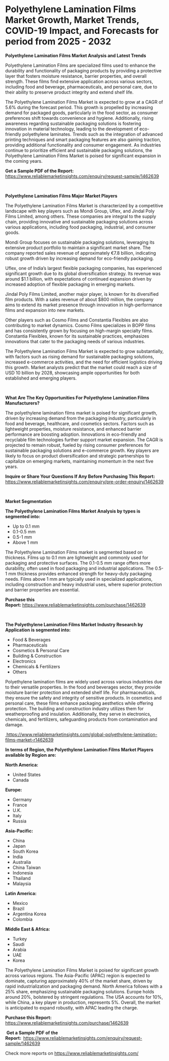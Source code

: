 <p><h1>Polyethylene Lamination Films Market Growth, Market Trends, COVID-19 Impact, and Forecasts for period from 2025 - 2032</h1></p><p><strong>Polyethylene Lamination Films Market Analysis and Latest Trends</strong></p>
<p><p>Polyethylene Lamination Films are specialized films used to enhance the durability and functionality of packaging products by providing a protective layer that fosters moisture resistance, barrier properties, and overall strength. These films find extensive application across various sectors, including food and beverage, pharmaceuticals, and personal care, due to their ability to preserve product integrity and extend shelf life.</p><p>The Polyethylene Lamination Films Market is expected to grow at a CAGR of 5.6% during the forecast period. This growth is propelled by increasing demand for packaged goods, particularly in the food sector, as consumer preferences shift towards convenience and hygiene. Additionally, rising awareness regarding sustainable packaging solutions is fostering innovation in material technology, leading to the development of eco-friendly polyethylene laminates. Trends such as the integration of advanced printing techniques and smart packaging features are also gaining traction, providing additional functionality and consumer engagement. As industries continue to prioritize efficient and sustainable packaging solutions, the Polyethylene Lamination Films Market is poised for significant expansion in the coming years.</p></p>
<p><strong>Get a Sample PDF of the Report:&nbsp;</strong> <a href="https://www.reliablemarketinsights.com/enquiry/request-sample/1462639?utm_campaign=3204&utm_medium=2&utm_source=Github&utm_content=ia&utm_term=03042025&utm_id=polyethylene-lamination-films">https://www.reliablemarketinsights.com/enquiry/request-sample/1462639</a></p>
<p>&nbsp;</p>
<p><strong>Polyethylene Lamination Films Major Market Players</strong></p>
<p><p>The Polyethylene Lamination Films Market is characterized by a competitive landscape with key players such as Mondi Group, Uflex, and Jindal Poly Films Limited, among others. These companies are integral to the supply chain, providing innovative and sustainable packaging solutions across various applications, including food packaging, industrial, and consumer goods.</p><p>Mondi Group focuses on sustainable packaging solutions, leveraging its extensive product portfolio to maintain a significant market share. The company reported sales revenue of approximately €7.8 billion, indicating robust growth driven by increasing demand for eco-friendly packaging.</p><p>Uflex, one of India’s largest flexible packaging companies, has experienced significant growth due to its global diversification strategy. Its revenue was around $1.1 billion, with expectations of continued expansion driven by increased adoption of flexible packaging in emerging markets.</p><p>Jindal Poly Films Limited, another major player, is known for its diversified film products. With a sales revenue of about $800 million, the company aims to extend its market presence through innovation in high-performance films and expansion into new markets.</p><p>Other players such as Cosmo Films and Constantia Flexibles are also contributing to market dynamics. Cosmo Films specializes in BOPP films and has consistently grown by focusing on high-margin specialty films. Constantia Flexibles, known for its sustainable practices, emphasizes innovations that cater to the packaging needs of various industries.</p><p>The Polyethylene Lamination Films Market is expected to grow substantially, with factors such as rising demand for sustainable packaging solutions, increased e-commerce activities, and the need for efficient logistics driving this growth. Market analysts predict that the market could reach a size of USD 10 billion by 2028, showcasing ample opportunities for both established and emerging players.</p></p>
<p>&nbsp;</p>
<p><strong>What Are The Key Opportunities For Polyethylene Lamination Films Manufacturers?</strong></p>
<p><p>The polyethylene lamination films market is poised for significant growth, driven by increasing demand from the packaging industry, particularly in food and beverage, healthcare, and cosmetics sectors. Factors such as lightweight properties, moisture resistance, and enhanced barrier performance are boosting adoption. Innovations in eco-friendly and recyclable film technologies further support market expansion. The CAGR is projected to remain robust, fueled by rising consumer preferences for sustainable packaging solutions and e-commerce growth. Key players are likely to focus on product diversification and strategic partnerships to capitalize on emerging markets, maintaining momentum in the next five years.</p></p>
<p><strong>Inquire or Share Your Questions If Any Before Purchasing This Report:</strong> <a href="https://www.reliablemarketinsights.com/enquiry/pre-order-enquiry/1462639?utm_campaign=3204&utm_medium=2&utm_source=Github&utm_content=ia&utm_term=03042025&utm_id=polyethylene-lamination-films">https://www.reliablemarketinsights.com/enquiry/pre-order-enquiry/1462639</a></p>
<p>&nbsp;</p>
<p><strong>Market Segmentation</strong></p>
<p><strong>The Polyethylene Lamination Films Market Analysis by types is segmented into:</strong></p>
<p><ul><li>Up to 0.1 mm</li><li>0.1-0.5 mm</li><li>0.5-1 mm</li><li>Above 1 mm</li></ul></p>
<p><p>The Polyethylene Lamination Films market is segmented based on thickness. Films up to 0.1 mm are lightweight and commonly used for packaging and protective surfaces. The 0.1-0.5 mm range offers more durability, often used in food packaging and industrial applications. The 0.5-1 mm thickness provides enhanced strength for heavy-duty packaging needs. Films above 1 mm are typically used in specialized applications, including construction and heavy industrial uses, where superior protection and barrier properties are essential.</p></p>
<p><strong>Purchase this Report:&nbsp;</strong><a href="https://www.reliablemarketinsights.com/purchase/1462639?utm_campaign=3204&utm_medium=2&utm_source=Github&utm_content=ia&utm_term=03042025&utm_id=polyethylene-lamination-films">https://www.reliablemarketinsights.com/purchase/1462639</a></p>
<p>&nbsp;</p>
<p><strong>The Polyethylene Lamination Films Market Industry Research by Application is segmented into:</strong></p>
<p><ul><li>Food & Beverages</li><li>Pharmaceuticals</li><li>Cosmetics & Personal Care</li><li>Building & Construction</li><li>Electronics</li><li>Chemicals & Fertilizers</li><li>Others</li></ul></p>
<p><p>Polyethylene lamination films are widely used across various industries due to their versatile properties. In the food and beverages sector, they provide moisture barrier protection and extended shelf life. For pharmaceuticals, they ensure the safety and integrity of sensitive products. In cosmetics and personal care, these films enhance packaging aesthetics while offering protection. The building and construction industry utilizes them for weatherproofing and insulation. Additionally, they serve in electronics, chemicals, and fertilizers, safeguarding products from contamination and damage.</p></p>
<p><a href="https://www.reliablemarketinsights.com/global-polyethylene-lamination-films-market-r1462639?utm_campaign=3204&utm_medium=2&utm_source=Github&utm_content=ia&utm_term=03042025&utm_id=polyethylene-lamination-films">&nbsp;https://www.reliablemarketinsights.com/global-polyethylene-lamination-films-market-r1462639</a></p>
<p><strong>In terms of Region, the Polyethylene Lamination Films Market Players available by Region are:</strong></p>
<p>
    <p> <strong> North America: </strong>
        <ul>
            <li>United States</li>
            <li>Canada</li>
        </ul>
        </p> 
    <p> <strong> Europe: </strong>
        <ul>
            <li>Germany</li>
            <li>France</li>
            <li>U.K.</li>
            <li>Italy</li>
            <li>Russia</li>
        </ul>
        </p> 
    <p> <strong> Asia-Pacific: </strong>
        <ul>
            <li>China</li>
            <li>Japan</li>
            <li>South Korea</li>
            <li>India</li>
            <li>Australia</li>
            <li>China Taiwan</li>
            <li>Indonesia</li>
            <li>Thailand</li>
            <li>Malaysia</li>
        </ul>
        </p> 
    <p> <strong> Latin America: </strong>
        <ul>
            <li>Mexico</li>
            <li>Brazil</li>
            <li>Argentina Korea</li>
            <li>Colombia</li>
        </ul>
        </p> 
    <p> <strong> Middle East & Africa: </strong>
        <ul>
            <li>Turkey</li>
            <li>Saudi</li>
            <li>Arabia</li>
            <li>UAE</li>
            <li>Korea</li>
        </ul>
    </p>
    </p>
<p><p>The Polyethylene Lamination Films Market is poised for significant growth across various regions. The Asia-Pacific (APAC) region is expected to dominate, capturing approximately 40% of the market share, driven by rapid industrialization and packaging demand. North America follows with a 25% share, emphasizing sustainable packaging solutions. Europe holds around 20%, bolstered by stringent regulations. The USA accounts for 10%, while China, a key player in production, represents 5%. Overall, the market is anticipated to expand robustly, with APAC leading the charge.</p></p>
<p><strong>Purchase this Report: </strong><a href="https://www.reliablemarketinsights.com/purchase/1462639?utm_campaign=3204&utm_medium=2&utm_source=Github&utm_content=ia&utm_term=03042025&utm_id=polyethylene-lamination-films">https://www.reliablemarketinsights.com/purchase/1462639</a></p>
<p>&nbsp;<strong>Get a Sample PDF of the Report:&nbsp;&nbsp;</strong><a href="https://www.reliablemarketinsights.com/enquiry/request-sample/1462639?utm_campaign=3204&utm_medium=2&utm_source=Github&utm_content=ia&utm_term=03042025&utm_id=polyethylene-lamination-films">https://www.reliablemarketinsights.com/enquiry/request-sample/1462639</a></p>
<p><strong></strong></p>
<p>Check more reports on <a href="https://www.reliablemarketinsights.com/?utm_campaign=3204&utm_medium=2&utm_source=Github&utm_content=ia&utm_term=03042025&utm_id=polyethylene-lamination-films">https://www.reliablemarketinsights.com/</a></p>